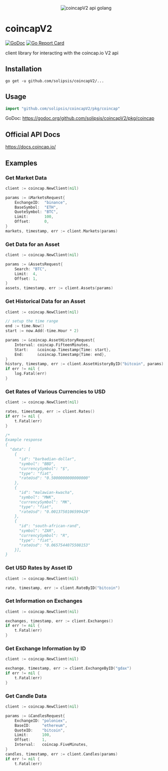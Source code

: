 
<p align="center">
  <img src="readme.png" alt="coincapV2 api golang"/>
</p>

# coincapV2 #

[![GoDoc](https://godoc.org/github.com/solipsis/coincapV2?status.svg)](https://godoc.org/github.com/solipsis/coincapV2) [![Go Report Card](https://goreportcard.com/badge/github.com/solipsis/coincapV2)](https://goreportcard.com/report/github.com/solipsis/coincapV2) 

client library for interacting with the coincap.io V2 api

## Installation ##

	go get -u github.com/solipsis/coincapV2/...
  

## Usage ##

```go
import "github.com/solipsis/coincapV2/pkg/coincap"
```
GoDoc: https://godoc.org/github.com/solipsis/coincapV2/pkg/coincap

## Official API Docs ##
https://docs.coincap.io/


## Examples ##

### Get Market Data ###
```go
client := coincap.NewClient(nil)

params := &MarketsRequest{
	ExchangeID:  "binance",
	BaseSymbol:  "ETH",
	QuoteSymbol: "BTC",
	Limit:       100,
	Offset:      0,
}
markets, timestamp, err := client.Markets(params)
```

### Get Data for an Asset ###
```go
client := coincap.NewClient(nil)

params := &AssetsRequest{
	Search: "BTC",
	Limit:  4,
	Offset: 1,
}
assets, timestamp, err := client.Assets(params)
```

### Get Historical Data for an Asset ###

```go
client := coincap.NewClient(nil)

// setup the time range
end := time.Now()
start := now.Add(-time.Hour * 2)

params := &coincap.AssetHistoryRequest{
	Interval: coincap.FifteenMinutes,
	Start:    &coincap.Timestamp{Time: start},
	End:      &coincap.Timestamp{Time: end},
}
history, timestamp, err := client.AssetHistoryByID("bitcoin", params)
if err != nil {
	log.Fatal(err)
}
```

### Get Rates of Various Currencies to USD ###

```go
client := coincap.NewClient(nil)

rates, timestamp, err := client.Rates()
if err != nil {
	t.Fatal(err)
}

/*
Example response
{
  "data": [
    {
      "id": "barbadian-dollar",
      "symbol": "BBD",
      "currencySymbol": "$",
      "type": "fiat",
      "rateUsd": "0.5000000000000000"
    },
    {
      "id": "malawian-kwacha",
      "symbol": "MWK",
      "currencySymbol": "MK",
      "type": "fiat",
      "rateUsd": "0.0013750106599420"
    },
    {
      "id": "south-african-rand",
      "symbol": "ZAR",
      "currencySymbol": "R",
      "type": "fiat",
      "rateUsd": "0.0657544075508153"
    }],
}
```

### Get USD Rates by Asset ID ###

```go
client := coincap.NewClient(nil)

rate, timestamp, err := client.RateByID("bitcoin")
```

### Get Information on Exchanges ###

```go
client := coincap.NewClient(nil)

exchanges, timestamp, err := client.Exchanges()
if err != nil {
	t.Fatal(err)
}
```

### Get Exchange Information by ID ###

```go
client := coincap.NewClient(nil)

exchange, timestamp, err := client.ExchangeByID("gdax")
if err != nil {
	t.Fatal(err)
}
```

### Get Candle Data ###
```go
client := coincap.NewClient(nil)

params := &CandlesRequest{
	ExchangeID: "poloniex",
	BaseID:     "ethereum",
	QuoteID:    "bitcoin",
	Limit:      100,
	Offset:     1,
	Interval:   coincap.FiveMinutes,
}
candles, timestamp, err := client.Candles(params)
if err != nil {
	t.Fatal(err)